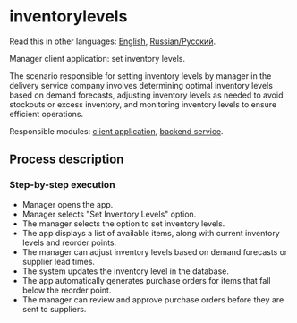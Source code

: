 # inventorylevels

Read this in other languages: [English](inventorylevels.md), [Russian/Русский](inventorylevels.ru.md). 

Manager client application: set inventory levels.

The scenario responsible for setting inventory levels by manager in the delivery service company involves determining optimal inventory levels based on demand forecasts, adjusting inventory levels as needed to avoid stockouts or excess inventory, and monitoring inventory levels to ensure efficient operations.

Responsible modules: [client application](../../frontend/managerclient.md), [backend service](../../backend/managerbackend.md).

## Process description

### Step-by-step execution

- Manager opens the app.
- Manager selects "Set Inventory Levels" option.
- The manager selects the option to set inventory levels.
- The app displays a list of available items, along with current inventory levels and reorder points.
- The manager can adjust inventory levels based on demand forecasts or supplier lead times.
- The system updates the inventory level in the database.
- The app automatically generates purchase orders for items that fall below the reorder point.
- The manager can review and approve purchase orders before they are sent to suppliers.
